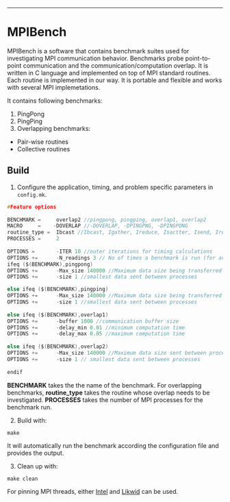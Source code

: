 ***
# MPIBench
MPIBench is a software that contains benchmark suites used for investigating MPI communication behavior. Benchmarks probe point-to-point communication and the communication/computation overlap. It is written in C language and implemented on top of MPI standard routines. Each routine is implemented in our way. It is portable and flexible and works with several MPI implemetations. 

It contains following benchmarks:
1. PingPong
2. PingPing
3. Overlapping benchmarks: 
* Pair-wise routines  
* Collective routines  

## Build
1. Configure the application, timing, and problem specific parameters in  `config.mk`.
```C
#Feature options
					
BENCHMARK =     overlap2 //pingpong, pingping, overlap1, overlap2
MACRO 	  =    -DOVERLAP //-DOVERLAP, -DPINGPNG, -DPINGPONG
routine_type =  Ibcast //Ibcast, Igather, Ireduce, Isactter, Isend, Irecv
PROCESSES =     2
	
OPTIONS =       -ITER 10 //outer iterations for timing calculations
OPTIONS +=      -N_readings 3 // No of times a benchmark is run (for averaging)
ifeq ($(BENCHMARK),pingpong)
OPTIONS +=      -Max_size 140000 //Maximum data size being transferred between two processes
OPTIONS +=      -size 1 //smallest data sent between processes

else ifeq ($(BENCHMARK),pingping)
OPTIONS +=      -Max_size 140000 //Maximum data size being transferred between two processes
OPTIONS +=      -size 1 //smallest data sent between processes
			
else ifeq ($(BENCHMARK),overlap1)
OPTIONS +=      -buffer 1000 //communication buffer size
OPTIONS +=      -delay_min 0.01 //minimum computation time
OPTIONS +=      -delay_max 0.05 //maximum computation time
			
else ifeq ($(BENCHMARK),overlap2)
OPTIONS +=      -Max_size 140000 //Maximum data size sent between processes
OPTIONS +=      -size 1 // smallest data sent between processes
					
endif
```
**BENCHMARK** takes the the name of the benchmark. For overlapping benchmarks, **routine_type** takes the routine whose overlap needs to be investigated. **PROCESSES** takes the number of MPI processes for the benchmark run. 

2. Build with:  
``` 
make
```
It will automatically run the benchmark according the configuration file and provides the output.

3. Clean up with:
``` 
make clean
```
For pinning MPI threads, either [Intel](https://software.intel.com/en-us/mpi-developer-reference-linux-environment-variables-for-process-pinning) and [Likwid](https://github.com/RRZE-HPC/likwid/wiki/Likwid-Pin) can be used. 

